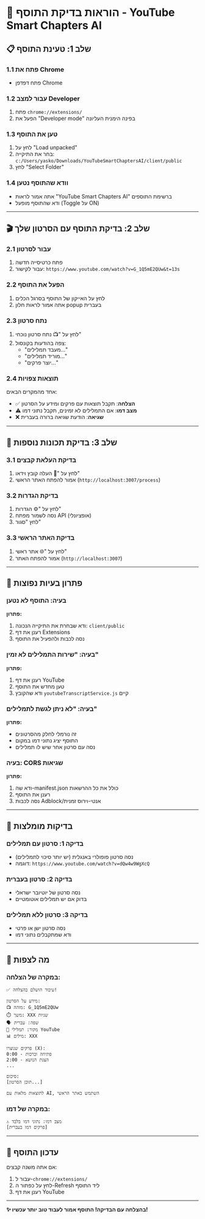 # 🚀 הוראות בדיקת התוסף - YouTube Smart Chapters AI

## 📋 **שלב 1: טעינת התוסף**

### **1.1 פתח את Chrome**
- פתח דפדפן Chrome

### **1.2 עבור למצב Developer**
1. פתח `chrome://extensions/`
2. הפעל את "Developer mode" בפינה הימנית העליונה

### **1.3 טען את התוסף**
1. לחץ על "Load unpacked"
2. בחר את התיקייה: `c:/Users/yasko/Downloads/YouTubeSmartChaptersAI/client/public`
3. לחץ "Select Folder"

### **1.4 וודא שהתוסף נטען**
- אתה אמור לראות "YouTube Smart Chapters AI" ברשימת התוספים
- ודא שהתוסף מופעל (Toggle על ON)

---

## 🎬 **שלב 2: בדיקת התוסף עם הסרטון שלך**

### **2.1 עבור לסרטון**
1. פתח כרטיסייה חדשה
2. עבור לקישור: `https://www.youtube.com/watch?v=G_1Q5mE2QUw&t=13s`

### **2.2 הפעל את התוסף**
1. לחץ על האייקון של התוסף בסרגל הכלים
2. אתה אמור לראות חלון popup בעברית

### **2.3 נתח סרטון**
1. לחץ על "📺 נתח סרטון נוכחי"
2. צפה בהודעות בקונסול:
   - "מעבד תמלילים..."
   - "מוריד תמלילים..."
   - "יוצר פרקים..."

### **2.4 תוצאות צפויות**
אחד מהמקרים הבאים:
- ✅ **הצלחה**: תקבל תוצאות עם פרקים ומידע על הסרטון
- ⚠️ **מצב דמו**: אם התמלילים לא זמינים, תקבל נתוני דמו
- ❌ **שגיאה**: הודעת שגיאה ברורה בעברית

---

## 🔧 **שלב 3: בדיקת תכונות נוספות**

### **3.1 בדיקת העלאת קבצים**
1. לחץ על "📁 העלה קובץ וידאו"
2. אמור להפתח האתר הראשי (`http://localhost:3007/process`)

### **3.2 בדיקת הגדרות**
1. לחץ על "⚙️ הגדרות"
2. נסה לשמור מפתח API (אופציונלי)
3. לחץ "סגור"

### **3.3 בדיקת האתר הראשי**
1. לחץ על "🌐 אתר ראשי"
2. אמור להפתח האתר (`http://localhost:3007`)

---

## 🐛 **פתרון בעיות נפוצות**

### **בעיה: התוסף לא נטען**
**פתרון:**
1. ודא שבחרת את התיקייה הנכונה: `client/public`
2. רענן את דף Extensions
3. נסה לכבות ולהפעיל את התוסף

### **בעיה: "שירות התמלילים לא זמין"**
**פתרון:**
1. רענן את דף YouTube
2. טען מחדש את התוסף
3. ודא שהקובץ `youtubeTranscriptService.js` קיים

### **בעיה: "לא ניתן לגשת לתמלילים"**
**פתרון:**
- זה נורמלי לחלק מהסרטונים
- התוסף יציג נתוני דמו במקום
- נסה עם סרטון אחר שיש לו תמלילים

### **בעיה: CORS שגיאות**
**פתרון:**
1. ודא שה-manifest.json כולל את כל ההרשאות
2. רענן את התוסף
3. נסה לכבות Adblock/אנטי-וירוס זמנית

---

## 📝 **בדיקות מומלצות**

### **בדיקה 1: סרטון עם תמלילים**
- נסה סרטון פופולרי באנגלית (יש יותר סיכוי לתמלילים)
- דוגמה: `https://www.youtube.com/watch?v=dQw4w9WgXcQ`

### **בדיקה 2: סרטון בעברית**
- נסה סרטון של יוטיובר ישראלי
- בדוק אם יש תמלילים אוטומטיים

### **בדיקה 3: סרטון ללא תמלילים**
- נסה סרטון ישן או פרטי
- ודא שמתקבלים נתוני דמו

---

## 🎯 **מה לצפות**

### **במקרה של הצלחה:**
```
✅ עיבוד הושלם בהצלחה!

מידע על הסרטון:
📺 מזהה: G_1Q5mE2QUw
⏱️ משך: XXX שניות
🗣️ שפה: עברית
📝 מקור: תמלילי YouTube
📊 מילים: XXX

פרקים שנוצרו (X):
0:00 - פתיחה וברכות
2:00 - הצגת הנושא
...

סיכום:
[תוכן הסרטון...]

לתוצאות מלאות עם AI, השתמש באתר הראשי
```

### **במקרה של דמו:**
```
⚠️ מצב דמו: נתוני דמו בלבד
[פרקים דמו בעברית]
```

---

## 🔄 **עדכון התוסף**

אם אתה משנה קבצים:
1. עבור ל-`chrome://extensions/`
2. לחץ על כפתור ה-Refresh ליד התוסף
3. רענן את דף YouTube

---

**✨ בהצלחה עם הבדיקה! התוסף אמור לעבוד טוב יותר עכשיו!**
